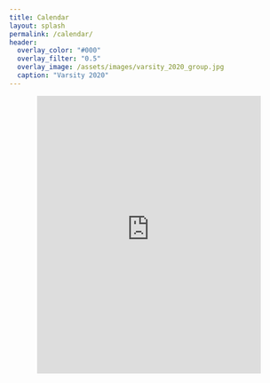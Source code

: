 ```yaml
---
title: Calendar
layout: splash
permalink: /calendar/
header:
  overlay_color: "#000"
  overlay_filter: "0.5"
  overlay_image: /assets/images/varsity_2020_group.jpg
  caption: "Varsity 2020"
--- 
```


<iframe src="https://calendar.google.com/calendar/embed?height=600&wkst=2&bgcolor=%23a3c1ad&ctz=Europe%2FLondon&title=CUPLC%20Calendar&showNav=0&showPrint=0&showCalendars=0&hl=en_GB&mode=MONTH&src=Y2FtdW5pcG93ZXJsaWZ0aW5nQGdtYWlsLmNvbQ&color=%23039BE5" style="border-width:0; margin: auto; display: block" width="80%" height="500" frameborder="0" scrolling="no"></iframe>